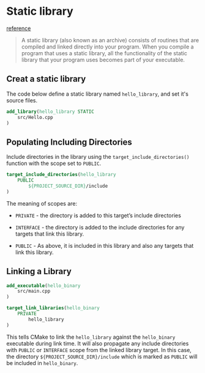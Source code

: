 # Static library
[reference](https://www.learncpp.com/cpp-tutorial/a1-static-and-dynamic-libraries/)
> A static library (also known as an archive) consists of routines that are compiled and linked directly into your program.
> When you compile a program that uses a static library, all the functionality of the static library that your program uses becomes part of your executable.
## Creat a static library
The code below define a static library named `hello_library`, and set it's source files.
``` cmake
add_library(hello_library STATIC
    src/Hello.cpp
)
```

## Populating Including Directories
Include directories in the library using the `target_include_directories()` function with the scope set to `PUBLIC`.
```cmake
target_include_directories(hello_library
    PUBLIC
        ${PROJECT_SOURCE_DIR}/include
)
```

The meaning of scopes are:

* `PRIVATE` - the directory is added to this target’s include directories

* `INTERFACE` - the directory is added to the include directories for any targets that link this library.

* `PUBLIC` - As above, it is included in this library and also any targets that link this library.

## Linking a Library
```cmake 
add_executable(hello_binary
    src/main.cpp
)

target_link_libraries(hello_binary
    PRIVATE
        hello_library
)
```
This tells CMake to link the `hello_library` against the `hello_binary` executable during link time. It will also propagate any include directories with `PUBLIC` or `INTERFACE` scope from the linked library target. In this case, the directory `${PROJECT_SOURCE_DIR}/include` which is marked as `PUBLIC` will be included in `hello_binary`.